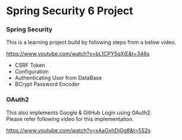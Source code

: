 # Spring Security 6 Project
 
<h3>Spring Security</h3>
This is a learning project build by following steps from a below video.

https://www.youtube.com/watch?v=bL1CPY5qXiE&t=346s

<ul>
    <li>CSRF Token</li>
    <li>Configuration</li>
    <li>Authenticating User from DataBase</li>
    <li>BCrypt Password Encoder</li>
</ul>

<h3>OAuth2</h3>
This also implements Google & GitHub Login using OAuth2.<br>
Please refer following video for this implementation.

https://www.youtube.com/watch?v=xAaGxhDiGg8&t=552s
